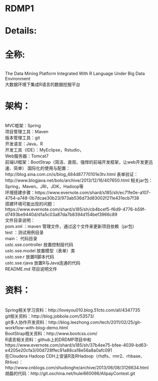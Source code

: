 RDMP1
=====

<h1>Details:</h1>

<h1>全称:</h1> <br />
	The Data Mining Platform Integrated With R Language Under Big Data Environment<br />
	大数据环境下集成R语言的数据挖掘平台<br />
<h1>架构：</h1><br />
	MVC框架：Spring<br />
	项目管理工具：Maven<br />
	版本管理工具：git<br />
	开发语言：Java，R<br />
	开发工具（IDE）：MyEclipse，Rstudio，<br />
	Web服务器：Tomcat7<br />
	前端UI框架：BootStrap（简洁、直观、强悍的前端开发框架，让web开发更迅速、简单）
	国际化的使用与配置：http://blog.sina.com.cn/s/blog_484d87770101e3tv.html
	表单验证：http://www.blogjava.net/bolo/archive/2013/12/16/407650.html
	相关jar包：Spring，Maven，JRI，JDK，Hadoop等<br />
	环境搭建步骤：https://www.evernote.com/shard/s185/sh/ec71fe0e-a107-4754-a748-0b7dcae30b23/973ab536d73d83002f211e431ecb7f38<br />
	搭建环境可能出现的问题：https://www.evernote.com/shard/s185/sh/cb4bcef5-f6d9-4776-b59f-d7493be9440d/d1a5c03a87da7b8394d154bef3966c89<br />
	文件目录说明：<br />
		pom.xml ：maven 管理文件，通过这个文件来更新项目依赖（jar包）<br />
		test ：测试用例目录<br />
		main： 代码目录<br />
		ustc.sse.controller 放置控制层代码<br />
		ustc.sse.model 放置模型（表单）类<br />
		ustc.sse.r 放置R脚本代码<br />
		ustc.sse.rjava 放置R与Java连通的代码<br />
		README.md 项目说明文件<br />
<h1>资料：</h1><br />
	Spring相关学习资料：http://loveyou010.blog.51cto.com/all/4347735<br />
	git相关资料：http://blog.jobbole.com/53573/<br />
	git多人协作开发资料：http://blog.leezhong.com/tech/2011/02/25/git-workflow-with-blog-demo.html<br />
	BootStrap相关资料：http://www.bootcss.com/<br />
	R语言相关资料：github上的DRDMP项目中和https://www.evernote.com/shard/s185/sh/37b4ee75-bfee-4039-bd63-e4205e20cfa3/00d728ffec91a88ca18e56a8a0afc091<br />
	在Cloudera Hadoop CDH上安装R及RHadoop（rhdfs、rmr2、rhbase、RHive）：<br />
		http://www.cnblogs.com/shudonghe/archive/2013/06/08/3126634.html<br />
	胡磊的代码：http://git.oschina.net/hulei660066/AlipayContest.git
